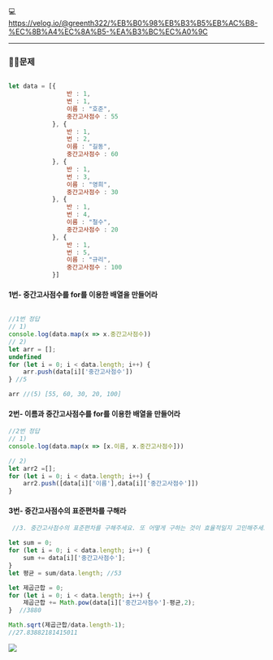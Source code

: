 💻 https://velog.io/@greenth322/%EB%B0%98%EB%B3%B5%EB%AC%B8-%EC%8B%A4%EC%8A%B5-%EA%B3%BC%EC%A0%9C

*** 

### 🙋‍♀️문제

```jsx

let data = [{
                반 : 1, 
                번 : 1, 
                이름 : "호준", 
                중간고사점수 : 55
            }, {
                반 : 1, 
                번 : 2, 
                이름 : "길동", 
                중간고사점수 : 60
            }, {
                반 : 1, 
                번 : 3, 
                이름 : "영희", 
                중간고사점수 : 30
            }, {
                반 : 1, 
                번 : 4, 
                이름 : "철수", 
                중간고사점수 : 20
            }, {
                반 : 1, 
                번 : 5, 
                이름 : "규리", 
                중간고사점수 : 100
            }]
```


#### 1번- 중간고사점수를 for를 이용한 배열을 만들어라

```jsx

//1번 정답
// 1)
console.log(data.map(x => x.중간고사점수))
// 2)
let arr = []; 
undefined
for (let i = 0; i < data.length; i++) {
    arr.push(data[i]['중간고사점수'])
} //5

arr //(5) [55, 60, 30, 20, 100]

```

#### 2번- 이름과 중간고사점수를 for를 이용한 배열을 만들어라

```jsx
//2번 정답 
// 1)
console.log(data.map(x => [x.이름, x.중간고사점수]))

// 2)
let arr2 =[];
for (let i = 0; i < data.length; i++) {
    arr2.push([data[i]['이름'],data[i]['중간고사점수']])
}

```

#### 3번- 중간고사점수의 표준편차를 구해라

```jsx
 //3. 중간고사점수의 표준편차를 구해주세요. 또 어떻게 구하는 것이 효율적일지 고민해주세요.

let sum = 0;
for (let i = 0; i < data.length; i++) {
    sum += data[i]['중간고사점수'];
}
let 평균 = sum/data.length; //53

let 제곱근합 = 0;
for (let i = 0; i < data.length; i++) {
    제곱근합 += Math.pow(data[i]['중간고사점수']-평균,2);
}  //3880

Math.sqrt(제곱근합/data.length-1);
//27.83882181415011
```

![](https://velog.velcdn.com/images/greenth322/post/3b4393a2-0103-4b68-a72d-c06a0e08b5a1/image.png)
